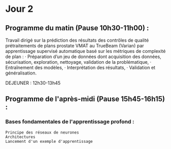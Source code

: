 # Jour 2

## Programme du matin (Pause 10h30-11h00) :

Travail dirigé sur la prédiction des résultats des contrôles de qualité prétraitements de plans prostate VMAT au TrueBeam (Varian) par apprentissage supervisé automatique basé sur les métriques de complexité de plan :
·	Préparation d’un jeu de données dont acquisition des données, sécurisation, exploration, nettoyage, validation de la problématique,
·	Entraînement des modèles, 
·	Interprétation des résultats, 
·	Validation et généralisation.

DEJEUNER : 12h30-13h45

## Programme de l'après-midi (Pause 15h45-16h15) :

  ### Bases fondamentales de l'apprentissage profond :
    Principe des réseaux de neurones
    Architectures
    Lancement d'un exemple d'apprentissage
